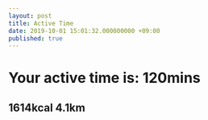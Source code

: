```yaml
---
layout: post
title: Active Time
date: 2019-10-01 15:01:32.000000000 +09:00
published: true
---
```


# Your active time is: 120mins
## 1614kcal 4.1km
